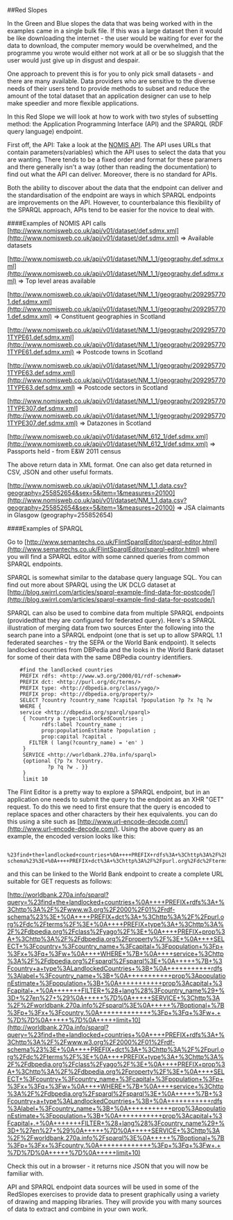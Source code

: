 ##Red Slopes

In the Green and Blue slopes the data that was being worked with in the examples came in a single bulk file.  If this was a large dataset then it would be like downloading the internet - the user would be waiting for ever for the data to download, the computer memory would be overwhelmed, and the programme you wrote would either not work at all or be so sluggish that the user would just give up in disgust and despair.

One approach to prevent this is for you to only pick small datasets - and there are many available.  Data providers who are sensitive to the diverse needs of their users tend to provide methods to subset and reduce the amount of the total dataset that an application designer can use to help make speedier and more flexible applications.

In this Red Slope we will look at how to work with two styles of subsetting method: the Application Programming Interface (API) and the SPARQL (RDF query language) endpoint.

First off, the API:  Take a look at the [NOMIS API](http://www.nomisweb.co.uk/api/v01/help).  The API uses URLs that contain parameters(variables) which the API uses to select the data that you are wanting.  There tends to be a fixed order and format for these paramers and there generally isn't a way (other than reading the documentation) to find out what the API can deliver.  Moreover, there is no standard for APIs.  

Both the ability to discover about the data that the endpoint can deliver and the standardisation of the endpoint are ways in which SPARQL endpoints are improvements on the API.  However, to counterbalance this flexibility of the SPARQL approach, APIs tend to be easier for the novice to deal with.

####Examples of NOMIS API calls
[http://www.nomisweb.co.uk/api/v01/dataset/def.sdmx.xml](http://www.nomisweb.co.uk/api/v01/dataset/def.sdmx.xml)   => Available datasets

[http://www.nomisweb.co.uk/api/v01/dataset/NM_1_1/geography.def.sdmx.xml](http://www.nomisweb.co.uk/api/v01/dataset/NM_1_1/geography.def.sdmx.xml)  => Top level areas available

[http://www.nomisweb.co.uk/api/v01/dataset/NM_1_1/geography/2092957701.def.sdmx.xml](http://www.nomisweb.co.uk/api/v01/dataset/NM_1_1/geography/2092957701.def.sdmx.xml)  => Constituent geographies in Scotland

[http://www.nomisweb.co.uk/api/v01/dataset/NM_1_1/geography/2092957701TYPE61.def.sdmx.xml](http://www.nomisweb.co.uk/api/v01/dataset/NM_1_1/geography/2092957701TYPE61.def.sdmx.xml)  => Postcode towns in Scotland

[http://www.nomisweb.co.uk/api/v01/dataset/NM_1_1/geography/2092957701TYPE63.def.sdmx.xml](http://www.nomisweb.co.uk/api/v01/dataset/NM_1_1/geography/2092957701TYPE63.def.sdmx.xml)  => Postcode sectors in Scotland

[http://www.nomisweb.co.uk/api/v01/dataset/NM_1_1/geography/2092957701TYPE307.def.sdmx.xml](http://www.nomisweb.co.uk/api/v01/dataset/NM_1_1/geography/2092957701TYPE307.def.sdmx.xml)  => Datazones in Scotland

[http://www.nomisweb.co.uk/api/v01/dataset/NM_612_1/def.sdmx.xml](http://www.nomisweb.co.uk/api/v01/dataset/NM_612_1/def.sdmx.xml)  => Passports held - from E&W 2011 census


The above return data in XML format.  One can also get data returned in CSV, JSON and other useful formats.  

[http://www.nomisweb.co.uk/api/v01/dataset/NM_1_1.data.csv?geography=255852654&sex=5&item=1&measures=20100](http://www.nomisweb.co.uk/api/v01/dataset/NM_1_1.data.csv?geography=255852654&sex=5&item=1&measures=20100)  => JSA claimants in Glasgow (geography=255852654)


####Examples of SPARQL

Go to [http://www.semantechs.co.uk/FlintSparqlEditor/sparql-editor.html](http://www.semantechs.co.uk/FlintSparqlEditor/sparql-editor.html) where you will find a SPARQL editor with some canned queries from common SPARQL endpoints.

SPARQL is somewhat similar to the database query language SQL.  You can find out more about SPARQL using the UK DCLG dataset at [http://blog.swirrl.com/articles/sparql-example-find-data-for-postcode/](http://blog.swirrl.com/articles/sparql-example-find-data-for-postcode/)

SPARQL can also be used to combine data from multiple SPARQL endpoints (providedthat they are configured for federated query).  Here's a SPARQL illustration of merging data from two sources
Enter the following into the search pane into a SPARQL endpoint (one that is set up to allow SPARQL 1.1 federated searches - try the SEPA or the World Bank endpoint).  It selects landlocked countries from DBPedia and the looks in the World Bank dataset for some of their data with the same DBPedia country identifiers. 

```
    #find the landlocked countries 
    PREFIX rdfs: <http://www.w3.org/2000/01/rdf-schema#> 
    PREFIX dct: <http://purl.org/dc/terms/> 
    PREFIX type: <http://dbpedia.org/class/yago/> 
    PREFIX prop: <http://dbpedia.org/property/> 
    SELECT ?country ?country_name ?capital ?population ?p ?x ?q ?w 
    WHERE { 
    service <http://dbpedia.org/sparql/sparql> 
     { ?country a type:LandlockedCountries ; 
           rdfs:label ?country_name ; 
           prop:populationEstimate ?population ; 
           prop:capital ?capital . 
       FILTER ( lang(?country_name) = 'en' )
     }
     SERVICE <http://worldbank.270a.info/sparql>
     {optional {?p ?x ?country.
             ?p ?q ?w . }}
     }
     limit 10
 ```

The Flint Editor is a pretty way to explore a SPARQL endpoint, but in an application one needs to submit the query to the endpoint as an XHR "GET" request.  To do this we need to first ensure that the query is encoded to replace spaces and other characters by their hex equivalents.  you can do this using a site such as [http://www.url-encode-decode.com/](http://www.url-encode-decode.com/).  Using the above query as an example, the encoded version looks like this:

```
    %23find+the+landlocked+countries+%0A++++PREFIX+rdfs%3A+%3Chttp%3A%2F%2Fwww.w3.org%2F2000%2F01%2Frdf-schema%23%3E+%0A++++PREFIX+dct%3A+%3Chttp%3A%2F%2Fpurl.org%2Fdc%2Fterms%2F%3E+%0A++++PREFIX+type%3A+%3Chttp%3A%2F%2Fdbpedia.org%2Fclass%2Fyago%2F%3E+%0A++++PREFIX+prop%3A+%3Chttp%3A%2F%2Fdbpedia.org%2Fproperty%2F%3E+%0A++++SELECT+%3Fcountry+%3Fcountry_name+%3Fcapital+%3Fpopulation+%3Fp+%3Fx+%3Fq+%3Fw+%0A++++WHERE+%7B+%0A++++service+%3Chttp%3A%2F%2Fdbpedia.org%2Fsparql%2Fsparql%3E+%0A+++++%7B+%3Fcountry+a+type%3ALandlockedCountries+%3B+%0A+++++++++++rdfs%3Alabel+%3Fcountry_name+%3B+%0A+++++++++++prop%3ApopulationEstimate+%3Fpopulation+%3B+%0A+++++++++++prop%3Acapital+%3Fcapital+.+%0A+++++++FILTER+%28+lang%28%3Fcountry_name%29+%3D+%27en%27+%29%0A+++++%7D%0A+++++SERVICE+%3Chttp%3A%2F%2Fworldbank.270a.info%2Fsparql%3E%0A+++++%7Boptional+%7B%3Fp+%3Fx+%3Fcountry.%0A+++++++++++++%3Fp+%3Fq+%3Fw+.+%7D%7D%0A+++++%7D%0A+++++limit+10
```

and this can be linked to the World Bank endpoint to create a complete URL suitable for GET requests as follows:

[http://worldbank.270a.info/sparql?query=%23find+the+landlocked+countries+%0A++++PREFIX+rdfs%3A+%3Chttp%3A%2F%2Fwww.w3.org%2F2000%2F01%2Frdf-schema%23%3E+%0A++++PREFIX+dct%3A+%3Chttp%3A%2F%2Fpurl.org%2Fdc%2Fterms%2F%3E+%0A++++PREFIX+type%3A+%3Chttp%3A%2F%2Fdbpedia.org%2Fclass%2Fyago%2F%3E+%0A++++PREFIX+prop%3A+%3Chttp%3A%2F%2Fdbpedia.org%2Fproperty%2F%3E+%0A++++SELECT+%3Fcountry+%3Fcountry_name+%3Fcapital+%3Fpopulation+%3Fp+%3Fx+%3Fq+%3Fw+%0A++++WHERE+%7B+%0A++++service+%3Chttp%3A%2F%2Fdbpedia.org%2Fsparql%2Fsparql%3E+%0A+++++%7B+%3Fcountry+a+type%3ALandlockedCountries+%3B+%0A+++++++++++rdfs%3Alabel+%3Fcountry_name+%3B+%0A+++++++++++prop%3ApopulationEstimate+%3Fpopulation+%3B+%0A+++++++++++prop%3Acapital+%3Fcapital+.+%0A+++++++FILTER+%28+lang%28%3Fcountry_name%29+%3D+%27en%27+%29%0A+++++%7D%0A+++++SERVICE+%3Chttp%3A%2F%2Fworldbank.270a.info%2Fsparql%3E%0A+++++%7Boptional+%7B%3Fp+%3Fx+%3Fcountry.%0A+++++++++++++%3Fp+%3Fq+%3Fw+.+%7D%7D%0A+++++%7D%0A+++++limit+10](http://worldbank.270a.info/sparql?query=%23find+the+landlocked+countries+%0A++++PREFIX+rdfs%3A+%3Chttp%3A%2F%2Fwww.w3.org%2F2000%2F01%2Frdf-schema%23%3E+%0A++++PREFIX+dct%3A+%3Chttp%3A%2F%2Fpurl.org%2Fdc%2Fterms%2F%3E+%0A++++PREFIX+type%3A+%3Chttp%3A%2F%2Fdbpedia.org%2Fclass%2Fyago%2F%3E+%0A++++PREFIX+prop%3A+%3Chttp%3A%2F%2Fdbpedia.org%2Fproperty%2F%3E+%0A++++SELECT+%3Fcountry+%3Fcountry_name+%3Fcapital+%3Fpopulation+%3Fp+%3Fx+%3Fq+%3Fw+%0A++++WHERE+%7B+%0A++++service+%3Chttp%3A%2F%2Fdbpedia.org%2Fsparql%2Fsparql%3E+%0A+++++%7B+%3Fcountry+a+type%3ALandlockedCountries+%3B+%0A+++++++++++rdfs%3Alabel+%3Fcountry_name+%3B+%0A+++++++++++prop%3ApopulationEstimate+%3Fpopulation+%3B+%0A+++++++++++prop%3Acapital+%3Fcapital+.+%0A+++++++FILTER+%28+lang%28%3Fcountry_name%29+%3D+%27en%27+%29%0A+++++%7D%0A+++++SERVICE+%3Chttp%3A%2F%2Fworldbank.270a.info%2Fsparql%3E%0A+++++%7Boptional+%7B%3Fp+%3Fx+%3Fcountry.%0A+++++++++++++%3Fp+%3Fq+%3Fw+.+%7D%7D%0A+++++%7D%0A+++++limit+10)

Check this out in a browser - it returns nice JSON that you will now be familiar with.

API and SPARQL endpoint data sources will be used in some of the RedSlopes exercises to provide data to present graphically using a variety of drawing and mapping libraries.  They will provide you with many sources of data to extract and combine in your own work.
